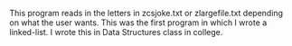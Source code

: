 This program reads in the letters in zcsjoke.txt or zlargefile.txt depending on what the user wants. This was the first program in which I wrote a linked-list. I wrote this in Data Structures class in college.
